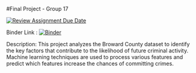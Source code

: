 #Final Project - Group 17

[![Review Assignment Due Date](https://classroom.github.com/assets/deadline-readme-button-24ddc0f5d75046c5622901739e7c5dd533143b0c8e959d652212380cedb1ea36.svg)](https://classroom.github.com/a/LiaEl886)

Binder Link : 
[![Binder](https://mybinder.org/badge_logo.svg)](https://mybinder.org/v2/gh/UCB-stat-159-s23/project-Group17.git/HEAD)

Description: This project analyzes the Broward County dataset to identify the key factors that contribute to the likelihood of future criminal activity. Machine learning techniques are used to process various features and predict which features increase the chances of committing crimes.
